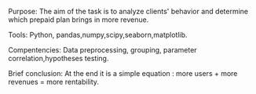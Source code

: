 Purpose: The aim of the task is to analyze  clients' behavior and determine which prepaid plan brings in more revenue.

Tools: Python, pandas,numpy,scipy,seaborn,matplotlib.

Compentencies: Data preprocessing, grouping, parameter correlation,hypotheses testing.

Brief conclusion: At the end it is a simple equation : more users + more revenues = more rentability.

